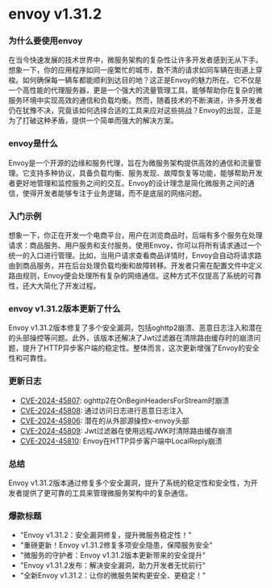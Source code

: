 # envoy v1.31.2
### 为什么要使用envoy

在当今快速发展的技术世界中，微服务架构的复杂性让许多开发者感到无从下手。想象一下，你的应用程序如同一座繁忙的城市，数不清的请求如同车辆在街道上穿梭。如何确保每一辆车都能顺利到达目的地？这正是Envoy的魅力所在。它不仅是一个高性能的代理服务器，更是一个强大的流量管理工具，能够帮助你在复杂的微服务环境中实现高效的通信和负载均衡。然而，随着技术的不断演进，许多开发者仍在犹豫不决，究竟该如何选择合适的工具来应对这些挑战？Envoy的出现，正是为了打破这种矛盾，提供一个简单而强大的解决方案。

### envoy是什么

Envoy是一个开源的边缘和服务代理，旨在为微服务架构提供高效的通信和流量管理。它支持多种协议，具备负载均衡、服务发现、故障恢复等功能，能够帮助开发者更好地管理和监控服务之间的交互。Envoy的设计理念是简化微服务之间的通信，使得开发者能够专注于业务逻辑，而不是底层的网络问题。

### 入门示例

想象一下，你正在开发一个电商平台，用户在浏览商品时，后端有多个服务在处理请求：商品服务、用户服务和支付服务。使用Envoy，你可以将所有请求通过一个统一的入口进行管理。比如，当用户请求查看商品详情时，Envoy会自动将请求路由到商品服务，并在后台处理负载均衡和故障转移。开发者只需在配置文件中定义路由规则，Envoy便会处理所有复杂的网络通信。这种方式不仅提高了系统的可靠性，还大大简化了开发过程。

### envoy v1.31.2版本更新了什么

Envoy v1.31.2版本修复了多个安全漏洞，包括oghttp2崩溃、恶意日志注入和潜在的头部操控等问题。此外，该版本还解决了Jwt过滤器在清除路由缓存时的崩溃问题，提升了HTTP异步客户端的稳定性。整体而言，这次更新增强了Envoy的安全性和可靠性。

### 更新日志

- [CVE-2024-45807](https://github.com/envoyproxy/envoy/security/advisories/GHSA-qc52-r4x5-9w37): oghttp2在OnBeginHeadersForStream时崩溃
- [CVE-2024-45808](https://github.com/envoyproxy/envoy/security/advisories/GHSA-p222-xhp9-39rc): 通过访问日志进行恶意日志注入
- [CVE-2024-45806](https://github.com/envoyproxy/envoy/security/advisories/GHSA-ffhv-fvxq-r6mf): 潜在的从外部源操控x-envoy头部
- [CVE-2024-45809](https://github.com/envoyproxy/envoy/security/advisories/GHSA-wqr5-qmq7-3qw3): Jwt过滤器在使用远程JWK时清除路由缓存崩溃
- [CVE-2024-45810](https://github.com/envoyproxy/envoy/security/advisories/GHSA-qm74-x36m-555q): Envoy在HTTP异步客户端中LocalReply崩溃

### 总结

Envoy v1.31.2版本通过修复多个安全漏洞，提升了系统的稳定性和安全性，为开发者提供了更可靠的工具来管理微服务架构中的复杂通信。

### 爆款标题

- "Envoy v1.31.2：安全漏洞修复，提升微服务稳定性！"
- "重磅更新！Envoy v1.31.2修复多项安全隐患，保障服务安全"
- "微服务的守护者：Envoy v1.31.2版本更新带来的安全提升"
- "Envoy v1.31.2发布：解决安全漏洞，助力开发者无忧前行"
- "全新Envoy v1.31.2：让你的微服务架构更安全、更稳定！"